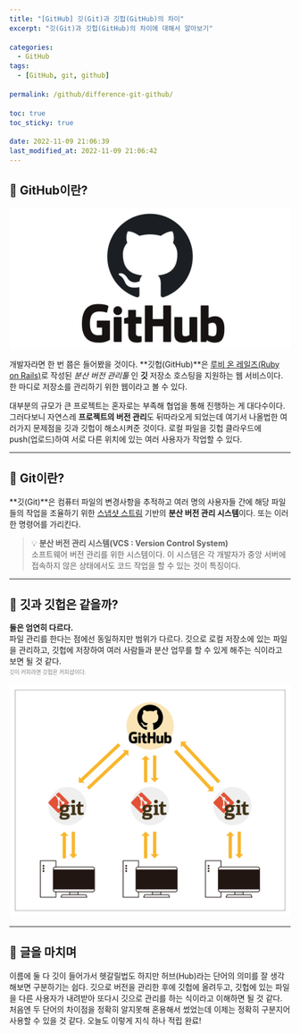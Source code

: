```yaml
---
title: "[GitHub] 깃(Git)과 깃헙(GitHub)의 차이"
excerpt: "깃(Git)과 깃헙(GitHub)의 차이에 대해서 알아보기"

categories:
  - GitHub
tags:
  - [GitHub, git, github]

permalink: /github/difference-git-github/

toc: true
toc_sticky: true

date: 2022-11-09 21:06:39
last_modified_at: 2022-11-09 21:06:42
---
```


## 👻 GitHub이란?
![Alt Text](/assets/images/posts_img/basics/github/difference-git-github/github.png)   

개발자라면 한 번 쯤은 들어봤을 것이다. **깃헙(GitHub)**은 [루비 온 레일즈(Ruby on Rails)](https://ko.wikipedia.org/wiki/%EB%A3%A8%EB%B9%84_%EC%98%A8_%EB%A0%88%EC%9D%BC%EC%A6%88)로 작성된 _분산 버전 관리툴_ 인 **깃** 저장소 호스팅을 지원하는 웹 서비스이다. 한 마디로 저장소를 관리하기 위한 웹이라고 볼 수 있다. 

대부분의 규모가 큰 프로젝트는 혼자로는 부족해 협업을 통해 진행하는 게 대다수이다. 그러다보니 자연스레 **프로젝트의 버전 관리**도 뒤따라오게 되었는데 여기서 나올법한 여러가지 문제점을 깃과 깃헙이 해소시켜준 것이다. 로컬 파일을 깃헙 클라우드에 push(업로드)하여 서로 다른 위치에 있는 여러 사용자가 작업할 수 있다.

***

## 👻 Git이란?
**깃(Git)**은 컴퓨터 파일의 변경사항을 추적하고 여러 명의 사용자들 간에 해당 파일들의 작업을 조율하기 위한 [스냅샷 스트림](https://git-scm.com/book/en/v2/Getting-Started-What-is-Git%3F#:~:text=more%20like%20a-,stream%20of%20snapshots,-.) 기반의 **분산 버전 관리 시스템**이다. 또는 이러한 명령어를 가리킨다.

> 💡 **분산 버전 관리 시스템(VCS : Version Control System)**   
소프트웨어 버전 관리를 위한 시스템이다. 이 시스템은 각 개발자가 중앙 서버에 접속하지 않은 상태에서도 코드 작업을 할 수 있는 것이 특징이다.

***

## 👻 깃과 깃헙은 같을까?
**둘은 엄연히 다르다.**   
파일 관리를 한다는 점에선 동일하지만 범위가 다르다. 깃으로 로컬 저장소에 있는 파일을 관리하고, 깃헙에 저장하여 여러 사람들과 분산 업무를 할 수 있게 해주는 식이라고 보면 될 것 같다.   
<span style="font-size: 0.7em; color: gray;">깃이 커피라면 깃헙은 커피샵이다.</span>

![Alt Text](/assets/images/posts_img/basics/github/difference-git-github/github2.png)   

***

## 👻 글을 마치며
이름에 둘 다 깃이 들어가서 헷갈릴법도 하지만 허브(Hub)라는 단어의 의미를 잘 생각해보면 구분하기는 쉽다. 깃으로 버전을 관리한 후에 깃헙에 올려두고, 깃헙에 있는 파일을 다른 사용자가 내려받아 또다시 깃으로 관리를 하는 식이라고 이해하면 될 것 같다. 처음엔 두 단어의 차이점을 정확히 알지못해 혼용해서 썼었는데 이제는 정확히 구분지어 사용할 수 있을 것 같다. 오늘도 이렇게 지식 하나 적립 완료!